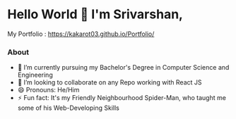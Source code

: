 # Hello World 👋 I'm Srivarshan,

My Portfolio : https://kakarot03.github.io/Portfolio/

### About
- 🌱 I’m currently pursuing my Bachelor's Degree in Computer Science and Engineering
- 👯 I’m looking to collaborate on any Repo working with React JS
- 😄 Pronouns: He/Him
- ⚡ Fun fact: It's my Friendly Neighbourhood Spider-Man,
who taught me some of his Web-Developing Skills

###
